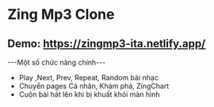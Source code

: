 # Zing Mp3 Clone
## Demo: https://zingmp3-ita.netlify.app/
---Một số chức năng chính---
* Play ,Next, Prev, Repeat, Random bài nhạc
* Chuyển pages Cá nhân, Khám phá, ZingChart
* Cuộn bài hát lên khi bị khuất khỏi màn hình
